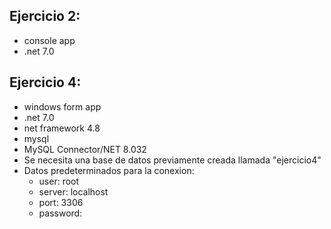 ## Ejercicio 2:
- console app
- .net 7.0

## Ejercicio 4:
- windows form app
- .net 7.0
- net framework 4.8
- mysql
- MySQL Connector/NET 8.032
- Se necesita una base de datos previamente creada llamada "ejercicio4"
- Datos predeterminados para la conexion:
  - user: root
  - server: localhost
  - port: 3306
  - password: 

